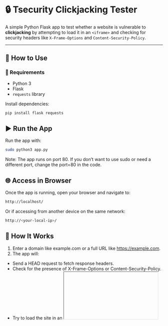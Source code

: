 # 🔒 Tsecurity Clickjacking Tester

A simple Python Flask app to test whether a website is vulnerable to **clickjacking** by attempting to load it in an `<iframe>` and checking for security headers like `X-Frame-Options` and `Content-Security-Policy`.

---

## 🚀 How to Use

### 🔧 Requirements

- Python 3
- Flask
- `requests` library

Install dependencies:

```bash
pip install flask requests
```

## ▶️ Run the App
Run the app with:
```bash
sudo python3 app.py
```
Note: The app runs on port 80. If you don’t want to use sudo or need a different port, change the port=80 in the code.

## 🌐 Access in Browser
Once the app is running, open your browser and navigate to:
```bash
http://localhost/
```
Or if accessing from another device on the same network:
```bash
http://<your-local-ip>/
```
## 🧪 How It Works
1. Enter a domain like example.com or a full URL like https://example.com.
2. The app will:
  * Send a HEAD request to fetch response headers.
  * Check for the presence of X-Frame-Options or Content-Security-Policy.
  * Try to load the site in an <iframe>.
3. If no protection headers are found, the site will load in the iframe, indicating it's vulnerable to clickjacking.

## ✅ Result Logic
1. If the iframe loads, the site is likely vulnerable to clickjacking.
2. If blocked with a message like "Not Working: Site is protected with security headers," it means the site is protected by:

* X-Frame-Options: DENY/SAMEORIGIN
* Content-Security-Policy: frame-ancestors
